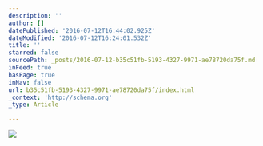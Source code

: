 ```yaml
---
description: ''
author: []
datePublished: '2016-07-12T16:44:02.925Z'
dateModified: '2016-07-12T16:24:01.532Z'
title: ''
starred: false
sourcePath: _posts/2016-07-12-b35c51fb-5193-4327-9971-ae78720da75f.md
inFeed: true
hasPage: true
inNav: false
url: b35c51fb-5193-4327-9971-ae78720da75f/index.html
_context: 'http://schema.org'
_type: Article

---
```

![](https://the-grid-user-content.s3-us-west-2.amazonaws.com/289beec8-00ff-4c87-8858-78e25e061dcc.jpg)